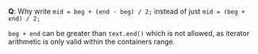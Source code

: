 **Q**: Why write `mid = beg + (end - beg) / 2;` instead of just `mid = (beg + end) / 2;`

`beg + end` can be greater than `text.end()` which is not allowed, as iterator arithmetic is only valid within the containers range.
